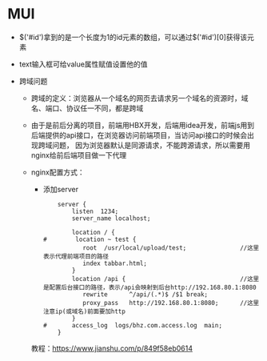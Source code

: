 # MUI

- $('#id')拿到的是一个长度为1的id元素的数组，可以通过$('#id')[0]获得该元素

- text输入框可给value属性赋值设置他的值

- 跨域问题

    - 跨域的定义：浏览器从一个域名的网页去请求另一个域名的资源时，域名、端口、协议任一不同，都是跨域

    - 由于是前后分离的项目，前端用HBX开发，后端用idea开发，前端js用到后端提供的api接口，在浏览器访问前端项目，当访问api接口的时候会出现跨域问题，
    因为浏览器默认是同源请求，不能跨源请求，所以需要用nginx给前后端项目做一下代理
    
    - nginx配置方式：
    
        - 添加server
        
            ```
                server {
                    listen  1234;
                    server_name localhost;

                    location / {
            #        location ~ test {
                       root  /usr/local/upload/test;               //这里表示代理前端项目的路径
                       index tabbar.html;
                    }
                    location /api {                                //这里是配置后台接口的路径，表示/api会映射到后台http://192.168.80.1:8080
                       rewrite      ^/api/(.*)$ /$1 break;
                       proxy_pass   http://192.168.80.1:8080;      //这里注意ip(或域名)前面要加http
                    }
            #       access_log  logs/bhz.com.access.log  main;
                }

            ```
      
      教程：https://www.jianshu.com/p/849f58eb0614

